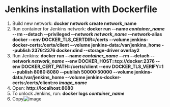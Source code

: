 # Jenkins installation with Dockerfile

1. Build new network:
**docker network create network_name**
2. Run container for Jenkins network:
**docker run --name *container_name* --rm --detach --privileged --network *network_name* --network-alias docker --env DOCKER_TLS_CERTDIR=/certs --volume jenkins-docker-certs:/certs/client --volume jenkins-data:/var/jenkins_home --publish 2376:2376 docker:dind --storage-driver overlay2**
3. Run Jenkins:
**docker run --name *container_name* --rm --detach --network *network_name* --env DOCKER_HOST=tcp://docker:2376 --env DOCKER_CERT_PATH=/certs/client --env DOCKER_TLS_VERIFY=1 --publish 8080:8080 --publish 50000:50000 --volume jenkins-data:/var/jenkins_home --volume jenkins-docker-certs:/certs/client:ro *image_name***
4. Open:
**http://localhost:8080**
5. To unlock Jenkins, run:
**docker logs *container_name***
6. Copy![image](https://user-images.githubusercontent.com/87993785/130457644-f6081b63-fbdf-4128-8634-52b33f734052.png)







 
